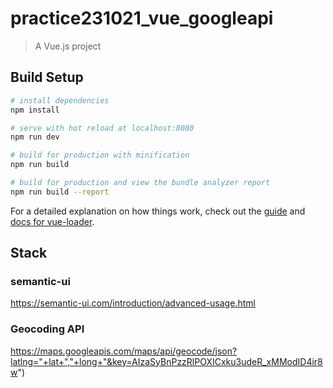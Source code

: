 # practice231021_vue_googleapi

> A Vue.js project

## Build Setup

```bash
# install dependencies
npm install

# serve with hot reload at localhost:8080
npm run dev

# build for production with minification
npm run build

# build for production and view the bundle analyzer report
npm run build --report
```

For a detailed explanation on how things work, check out the [guide](http://vuejs-templates.github.io/webpack/) and [docs for vue-loader](http://vuejs.github.io/vue-loader).

## Stack

### semantic-ui

https://semantic-ui.com/introduction/advanced-usage.html

### Geocoding API

https://maps.googleapis.com/maps/api/geocode/json?latlng="+lat+","+long+"&key=AIzaSyBnPzzRlPOXICxku3udeR_xMModID4ir8w")

